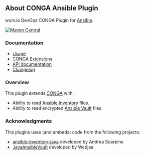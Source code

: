## About CONGA Ansible Plugin

wcm.io DevOps CONGA Plugin for [Ansible][ansible].

[![Maven Central](https://maven-badges.herokuapp.com/maven-central/io.wcm.devops.conga.plugins/io.wcm.devops.conga.plugins.ansible/badge.svg)](https://maven-badges.herokuapp.com/maven-central/io.wcm.devops.conga.plugins/io.wcm.devops.conga.plugins.ansible)


### Documentation

* [Usage][usage]
* [CONGA Extensions][extensions]
* [API documentation][apidocs]
* [Changelog][changelog]


### Overview

This plugin extends [CONGA][conga] with:

* Ability to read [Ansible Inventory][ansible-inventory] files.
* Ability to read encrypted [Ansible Vault][ansible-vault] files.


### Acknowledgments

This plugins uses (and embeds) code from the following projects:

* [ansible-inventory-java][ansible-inventory-java] developed by Andrea Scarpino
* [JavaAnsibleVault][ansible-vault-java] developed by Wedjaa



[usage]: usage.html
[extensions]: extensions.html
[apidocs]: conga-ansible-plugin/apidocs/
[changelog]: changes-report.html
[conga]: http://devops.wcm.io/conga/
[ansible]: https://www.ansible.com/
[ansible-inventory]: http://docs.ansible.com/ansible/latest/intro_inventory.html
[ansible-inventory-java]: https://github.com/ilpianista/ansible-inventory-java
[ansible-vault]: https://docs.ansible.com/ansible/latest/vault.html
[ansible-vault-java]: https://github.com/Wedjaa/JavaAnsibleVault
